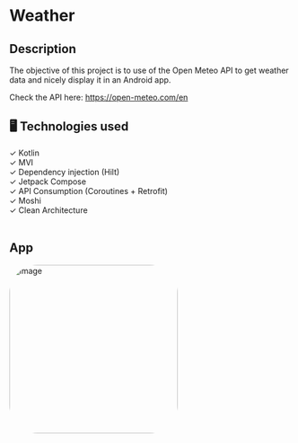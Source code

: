 # Weather

## Description
The objective of this project is to use of the Open Meteo API to get weather data and nicely display it in an Android app.

Check the API here:
https://open-meteo.com/en

## 🖥️ Technologies used

✓ Kotlin </br>
✓ MVI </br>
✓ Dependency injection (Hilt) </br>
✓ Jetpack Compose </br>
✓ API Consumption (Coroutines + Retrofit) </br>
✓ Moshi </br>
✓ Clean Architecture </br>️

## App
<p>
    <img alt="image" style="border-radius:50px;" src="https://media.discordapp.net/attachments/1057743061695877150/1059941273986924595/Screenshot_2023-01-03-16-04-02-489_com.vinicius.weather.jpg?width=452&height=1004" width=300>
</p>

